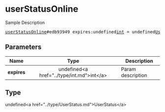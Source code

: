 # userStatusOnline

Sample Description

<pre>
<a href="../constructor/userStatusOnline.md">userStatusOnline</a>#edb93949 expires:undefined<a href="../type/int.md">int</a> = undefined<a href="../type/UserStatus.md">UserStatus</a>;
</pre>

## Parameters

| Name | Type | Description |
|------|:----:|-------------|
| **expires** | undefined&lt;a href=&#34;../type/int.md&#34;&gt;int&lt;/a&gt; | Param description |

## Type

undefined&lt;a href=&#34;../type/UserStatus.md&#34;&gt;UserStatus&lt;/a&gt;
